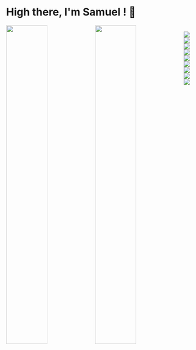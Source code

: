 # High there, I'm Samuel ! 👋
<img align="left" width="47%" src="https://github-readme-stats.vercel.app/api?username=samobeng14Dev&show_icons=true&theme=radical"/>
<img align="left" width="47%" src="https://github-readme-stats.vercel.app/api/top-langs/?username=samobeng14Dev&layout=compact"/>
<br>
<img align="center"  src="https://img.shields.io/badge/html5-%23E34F26.svg?style=for-the-badge&logo=html5&logoColor=white"/>
<img align="center"  src="https://img.shields.io/badge/css3-%231572B6.svg?style=for-the-badge&logo=css3&logoColor=white"/>
<img align="center"  src="https://img.shields.io/badge/javascript-%23323330.svg?style=for-the-badge&logo=javascript&logoColor=%23F7DF1"/>
<img  align="center" src="https://img.shields.io/badge/git-%23F05033.svg?style=for-the-badge&logo=git&logoColor=white"/>
<img align="center" src="https://img.shields.io/badge/react-%2320232a.svg?style=for-the-badge&logo=react&logoColor=%2361DAFB"/>
<img align="center" src="https://img.shields.io/badge/redux-%23593d88.svg?style=for-the-badge&logo=redux&logoColor=white"/>
<img align="center" src="https://img.shields.io/badge/java-%23ED8B00.svg?style=for-the-badge&logo=java&logoColor=white"/>
<img align="center" src="https://img.shields.io/badge/spring-%236DB33F.svg?style=for-the-badge&logo=spring&logoColor=white"/>
<img align="center" src="https://img.shields.io/badge/mysql-%2300f.svg?style=for-the-badge&logo=mysql&logoColor=white"/>

